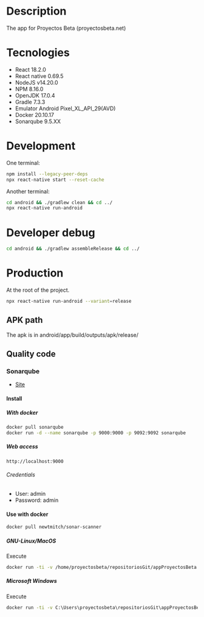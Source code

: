 # Description

The app for Proyectos Beta (proyectosbeta.net)

# Tecnologies

- React 18.2.0
- React native 0.69.5
- NodeJS v14.20.0
- NPM 8.16.0
- OpenJDK 17.0.4
- Gradle 7.3.3
- Emulator Android Pixel_XL_API_29(AVD)
- Docker 20.10.17
- Sonarqube 9.5.XX

# Development

One terminal:

```bash
npm install --legacy-peer-deps
npx react-native start --reset-cache
```

Another terminal:

```bash
cd android && ./gradlew clean && cd ../
npx react-native run-android
```

# Developer debug

```bash
cd android && ./gradlew assembleRelease && cd ../
```

# Production

At the root of the project.

```bash
npx react-native run-android --variant=release
```

## APK path

The apk is in android/app/build/outputs/apk/release/

## Quality code 

### Sonarqube

-   [Site](https://www.sonarqube.org/)

#### Install

##### With docker

```bash
docker pull sonarqube
docker run -d --name sonarqube -p 9000:9000 -p 9092:9092 sonarqube
```

##### Web access

```
http://localhost:9000
```

###### Credentials

-   User: admin
-   Password: admin

#### Use with docker

```bash
docker pull newtmitch/sonar-scanner

```

##### GNU-Linux/MacOS

Execute

```bash
docker run -ti -v /home/proyectosbeta/repositoriosGit/appProyectosBeta:/usr/src --link sonarqube newtmitch/sonar-scanner
```

##### Microsoft Windows

Execute

```bash
docker run -ti -v C:\Users\proyectosbeta\repositoriosGit\appProyectosBeta:/usr/src --link sonarqube newtmitch/sonar-scanner
```
